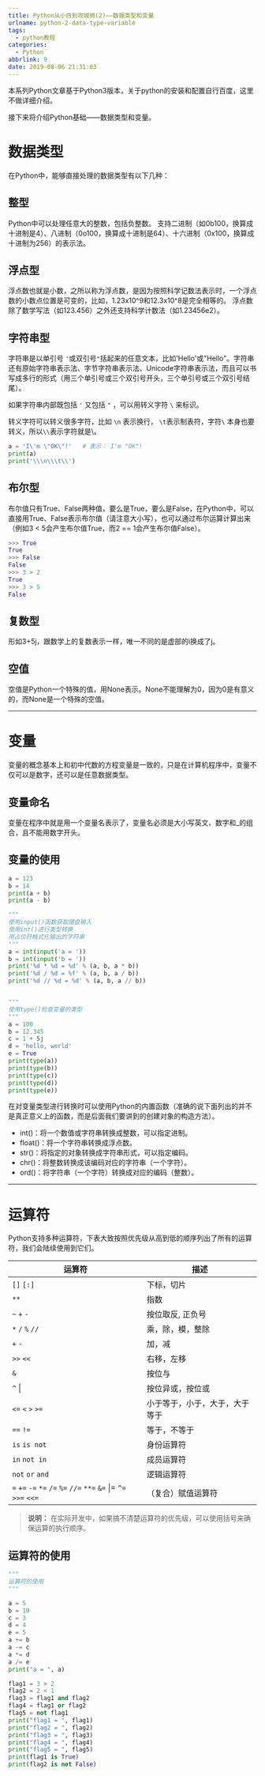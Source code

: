 ```yaml
---
title: Python从小白到攻城狮(2)——数据类型和变量
urlname: python-2-data-type-variable
tags:
  - python教程
categories:
  - Python
abbrlink: 9
date: 2019-08-06 21:31:03
---
```

本系列Python文章基于Python3版本，关于python的安装和配置自行百度，这里不做详细介绍。

接下来将介绍Python基础——数据类型和变量。


# **数据类型**
在Python中，能够直接处理的数据类型有以下几种：


## **整型**
Python中可以处理任意大的整数，包括负整数。
支持二进制（如0b100，换算成十进制是4）、八进制（0o100，换算成十进制是64）、十六进制（0x100，换算成十进制为256）的表示法。


## **浮点型**
浮点数也就是小数，之所以称为浮点数，是因为按照科学记数法表示时，一个浮点数的小数点位置是可变的，比如，1.23x10^9和12.3x10^8是完全相等的。
浮点数除了数学写法（如123.456）之外还支持科学计数法（如1.23456e2）。


## **字符串型**
字符串是以单引号 `'`或双引号`"`括起来的任意文本，比如'Hello'或"Hello"。字符串还有原始字符串表示法、字节字符串表示法、Unicode字符串表示法，而且可以书写成多行的形式（用三个单引号或三个双引号开头，三个单引号或三个双引号结尾）。

如果字符串内部既包括 `'` 又包括 `"` ，可以用转义字符 `\` 来标识。

转义字符可以转义很多字符，比如 `\n` 表示换行， `\t`表示制表符，字符`\` 本身也要转义，所以`\\`表示字符就是\。

```python
a = 'I\'m \"OK\"!'   # 表示： I'm "OK"!
print(a)
print('\\\n\\\t\\')
```


## **布尔型**
布尔值只有True、False两种值，要么是True，要么是False，在Python中，可以直接用True、False表示布尔值（请注意大小写），也可以通过布尔运算计算出来（例如3 < 5会产生布尔值True，而2 == 1会产生布尔值False）。

```python
>>> True
True
>>> False
False
>>> 3 > 2
True
>>> 3 > 5
False
```


## **复数型**
形如3+5j，跟数学上的复数表示一样，唯一不同的是虚部的i换成了j。


## **空值**
空值是Python一个特殊的值，用None表示。None不能理解为0，因为0是有意义的，而None是一个特殊的空值。

---------------------------

# **变量**
变量的概念基本上和初中代数的方程变量是一致的，只是在计算机程序中，变量不仅可以是数字，还可以是任意数据类型。


## **变量命名**
变量在程序中就是用一个变量名表示了，变量名必须是大小写英文、数字和_的组合，且不能用数字开头。


## **变量的使用**
```python
a = 123
b = 14
print(a + b)
print(a - b)

"""
使用input()函数获取键盘输入
使用int()进行类型转换
用占位符格式化输出的字符串
"""
a = int(input('a = '))
b = int(input('b = '))
print('%d * %d = %d' % (a, b, a * b))
print('%d / %d = %f' % (a, b, a / b))
print('%d // %d = %d' % (a, b, a // b))


"""
使用type()检查变量的类型
"""
a = 100
b = 12.345
c = 1 + 5j
d = 'hello, world'
e = True
print(type(a))
print(type(b))
print(type(c))
print(type(d))
print(type(e))
```

在对变量类型进行转换时可以使用Python的内置函数（准确的说下面列出的并不是真正意义上的函数，而是后面我们要讲到的创建对象的构造方法）。

* int()：将一个数值或字符串转换成整数，可以指定进制。
* float()：将一个字符串转换成浮点数。
* str()：将指定的对象转换成字符串形式，可以指定编码。
* chr()：将整数转换成该编码对应的字符串（一个字符）。
* ord()：将字符串（一个字符）转换成对应的编码（整数）。


---------------------------
# **运算符**
Python支持多种运算符，下表大致按照优先级从高到低的顺序列出了所有的运算符，我们会陆续使用到它们。

| 运算符                                                       | 描述                           |
| ------------------------------------------------------------ | ------------------------------ |
| `[]` `[:]`                                                   | 下标，切片                     |
| `**`                                                         | 指数                           |
| `~` `+` `-`                                                  | 按位取反, 正负号               |
| `*` `/` `%` `//`                                             | 乘，除，模，整除               |
| `+` `-`                                                      | 加，减                         |
| `>>` `<<`                                                    | 右移，左移                     |
| `&`                                                          | 按位与                         |
| `^`   &#124;                                                 | 按位异或，按位或               |
| `<=` `<` `>` `>=`                                            | 小于等于，小于，大于，大于等于 |
| `==` `!=`                                                    | 等于，不等于                   |
| `is`  `is not`                                               | 身份运算符                     |
| `in` `not in`                                                | 成员运算符                     |
| `not` `or` `and`                                             | 逻辑运算符                     |
| `=` `+=` `-=` `*=` `/=` `%=` `//=` `**=` `&=` &#124;= `^=` `>>=` `<<=` | （复合）赋值运算符             |

>**说明：** 在实际开发中，如果搞不清楚运算符的优先级，可以使用括号来确保运算的执行顺序。


## **运算符的使用**
```python
"""
运算符的使用
"""

a = 5
b = 10
c = 3
d = 4
e = 5
a += b
a -= c
a *= d
a /= e
print("a = ", a)

flag1 = 3 > 2
flag2 = 2 < 1
flag3 = flag1 and flag2
flag4 = flag1 or flag2
flag5 = not flag1
print("flag1 = ", flag1)
print("flag2 = ", flag2)
print("flag3 = ", flag3)
print("flag4 = ", flag4)
print("flag5 = ", flag5)
print(flag1 is True)
print(flag2 is not False)
```
